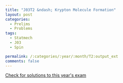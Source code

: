 ```yaml
---
title: "J03T2 &ndash; Krypton Molecule Formation"
layout: post
categories:
  - Prelims
  - Problems
tags:
  - Statmech
  - J03
  - Spin

permalink: /:categories/:year/:month/T2:output_ext
comments: false
---
```

<object data="2003J2T.pdf" type="application/pdf" width="100%" height="500"></object>
<div class="message"><a href='https://princetonprelim.com/prelim/10/'>Check for solutions to this year's exam</a></div>